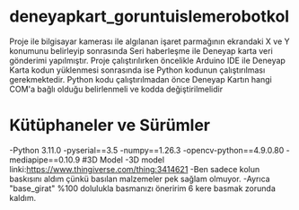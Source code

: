 # deneyapkart_goruntuislemerobotkol
Proje ile bilgisayar kamerası ile algılanan işaret parmağının ekrandaki X ve Y konumunu belirleyip sonrasında Seri haberleşme ile Deneyap karta veri gönderimi yapılmıştır.
Proje çalıştırılırken öncelikle Arduino IDE ile Deneyap Karta kodun yüklenmesi sonrasında ise Python kodunun çalıştırılması gerekmektedir.
Python kodu çalıştırılmadan önce Deneyap Kartın hangi COM'a bağlı olduğu belirlenmeli ve kodda değiştirilmelidir 
# Kütüphaneler ve Sürümler
-Python 3.11.0
-pyserial==3.5
-numpy==1.26.3
-opencv-python==4.9.0.80
-mediapipe==0.10.9
#3D Model
-3D model linki:https://www.thingiverse.com/thing:3414621
-Ben sadece kolun baskısını aldım çünkü basılan malzemeler pek sağlam olmuyor.
-Ayrıca "base_girat" %100 dolulukla basmanızı öneririm 6 kere basmak zorunda kaldım.
